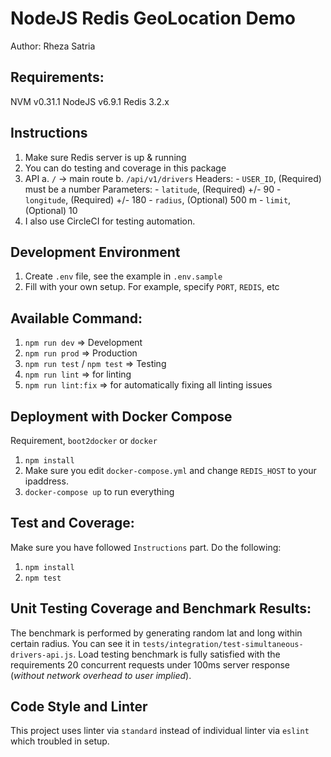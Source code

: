 # NodeJS Redis GeoLocation Demo
Author: Rheza Satria

## Requirements:
NVM v0.31.1
NodeJS v6.9.1
Redis 3.2.x


## Instructions
1. Make sure Redis server is up & running
2. You can do testing and coverage in this package
3. API
	a. `/` -> main route
	b. `/api/v1/drivers`
		Headers:
			- `USER_ID`, (Required) must be a number
		Parameters:
			- `latitude`, (Required) +/- 90
			- `longitude`, (Required) +/- 180
			- `radius`, (Optional) 500 m
			- `limit`, (Optional) 10
4. I also use CircleCI for testing automation.


## Development Environment
1. Create `.env` file, see the example in `.env.sample`
2. Fill with your own setup. For example, specify `PORT`, `REDIS`, etc


## Available Command:
1. `npm run dev` => Development
2. `npm run prod` => Production
3. `npm run test` / `npm test` => Testing
4. `npm run lint` => for linting
5. `npm run lint:fix` => for automatically fixing all linting issues

## Deployment with Docker Compose
Requirement, `boot2docker` or `docker`
1. `npm install`
2. Make sure you edit `docker-compose.yml` and change `REDIS_HOST` to your ipaddress. 
3. `docker-compose up` to run everything


## Test and Coverage:
Make sure you have followed `Instructions` part. Do the following:
1. `npm install`
2. `npm test`


## Unit Testing Coverage and Benchmark Results:
The benchmark is performed by generating random lat and long within certain radius.
You can see it in `tests/integration/test-simultaneous-drivers-api.js`. Load testing benchmark is fully satisfied with the requirements 20 concurrent requests under 100ms server response (*without network overhead to user implied*).

## Code Style and Linter
This project uses linter via `standard` instead of individual linter via `eslint` which troubled in setup.

